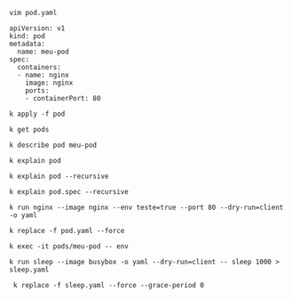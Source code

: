 ```
vim pod.yaml
```

```
apiVersion: v1
kind: pod
metadata:
  name: meu-pod
spec:
  containers:
  - name: nginx
    image: nginx
    ports:
    - containerPort: 80
```
```
k apply -f pod
```
```
k get pods
```
```
k describe pod meu-pod
```
```
k explain pod
```
```
k explain pod --recursive
```
```
k explain pod.spec --recursive
```

```
k run nginx --image nginx --env teste=true --port 80 --dry-run=client -o yaml
```

```
k replace -f pod.yaml --force
```

```
k exec -it pods/meu-pod -- env
```

```
k run sleep --image busybox -o yaml --dry-run=client -- sleep 1000 > sleep.yaml
```

```
 k replace -f sleep.yaml --force --grace-period 0
```
